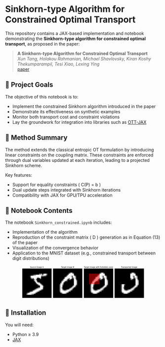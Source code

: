# Sinkhorn-type Algorithm for Constrained Optimal Transport

This repository contains a JAX-based implementation and notebook demonstrating the **Sinkhorn-type algorithm for constrained optimal transport**, as proposed in the paper:

> **A Sinkhorn-type Algorithm for Constrained Optimal Transport**  
> *Xun Tang, Holakou Rahmanian, Michael Shavlovsky, Kiran Koshy Thekumparampil, Tesi Xiao, Lexing Ying*  
> [paper]([https://arxiv.org/abs/2310.11516](https://openreview.net/pdf?id=V5kCKFav9j))

## 📌 Project Goals

The objective of this notebook is to:

- Implement the constrained Sinkhorn algorithm introduced in the paper
- Demonstrate its effectiveness on synthetic examples
- Monitor both transport cost and constraint violations
- Lay the groundwork for integration into libraries such as [OTT-JAX](https://github.com/ott-jax/ott)

## 🧠 Method Summary

The method extends the classical entropic OT formulation by introducing linear constraints on the coupling matrix. These constraints are enforced through dual variables updated at each iteration, leading to a projected Sinkhorn scheme.

Key features:

- Support for equality constraints \( C(P) = b \)
- Dual update steps integrated with Sinkhorn iterations
- Compatibility with JAX for GPU/TPU acceleration

## 🧪 Notebook Contents

The notebook `Sinkhorn_constrained.ipynb` includes:

- Implementation of the algorithm
- Reproduction of the constraint matrix \( D \) generation as in Equation (13) of the paper
- Visualization of the convergence behavior
- Application to the MNIST dataset (e.g., constrained transport between digit distributions)
<p align="center">
  <img src="MNIST_constrained.png" width="400"/>
</p>


## 🚀 Installation

You will need:

- Python ≥ 3.9
- [JAX](https://github.com/google/jax)
